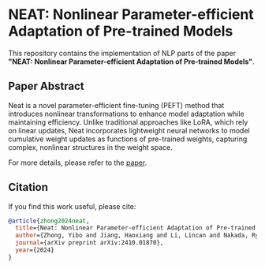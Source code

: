 # NEAT: Nonlinear Parameter-efficient Adaptation of Pre-trained Models

This repository contains the implementation of NLP parts of the paper **"NEAT: Nonlinear Parameter-efficient Adaptation of Pre-trained Models"**. 

## Paper Abstract

Neat is a novel parameter-efficient fine-tuning (PEFT) method that introduces nonlinear transformations to enhance model adaptation while maintaining efficiency. Unlike traditional approaches like LoRA, which rely on linear updates, Neat incorporates lightweight neural networks to model cumulative weight updates as functions of pre-trained weights, capturing complex, nonlinear structures in the weight space.

For more details, please refer to the [paper](https://arxiv.org/abs/2410.01870).

## Citation
If you find this work useful, please cite:

```bibtex
@article{zhong2024neat,
  title={Neat: Nonlinear Parameter-efficient Adaptation of Pre-trained Models},
  author={Zhong, Yibo and Jiang, Haoxiang and Li, Lincan and Nakada, Ryumei and Liu, Tianci and Zhang, Linjun and Yao, Huaxiu and Wang, Haoyu},
  journal={arXiv preprint arXiv:2410.01870},
  year={2024}
}


